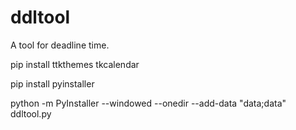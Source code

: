 # ddltool
A tool for deadline time.



pip install ttkthemes tkcalendar

pip install pyinstaller

python -m PyInstaller --windowed --onedir --add-data "data;data" ddltool.py
